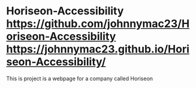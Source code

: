 # Horiseon-Accessibility  https://github.com/johnnymac23/Horiseon-Accessibility https://johnnymac23.github.io/Horiseon-Accessibility/
This is project is a webpage for a company called Horiseon
